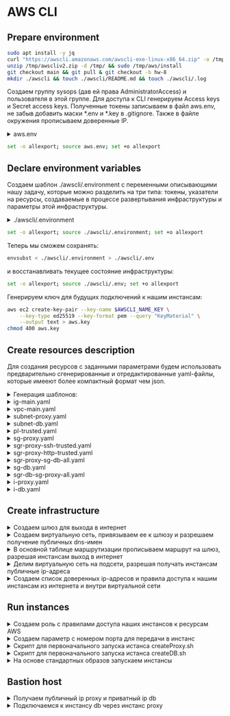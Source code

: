 # AWS CLI

## Prepare environment

```bash
sudo apt install -y jq
curl "https://awscli.amazonaws.com/awscli-exe-linux-x86_64.zip" -o /tmp/awscliv2.zip
unzip /tmp/awscliv2.zip -d /tmp/ && sudo /tmp/aws/install
git checkout main && git pull & git checkout -b hw-8
mkdir ./awscli && touch ./awscli/README.md && touch ./awscli/.log
```

Создаем группу sysops (дав ей права AdministratorAccess) и пользователя в этой группе. Для доступа к CLI генерируем Access keys и Secret access keys. Полученные токены записываем в файл aws.env, не забыв добавить маски *.env и *.key в .gitignore. Также в файле окружения прописываем доверенные IP.

<details>
  <summary>aws.env</summary>

```bash
tee aws.env >/dev/null <<EOF
AWS_ACCESS_KEY_ID=<YOUR ACCESS KEY>
AWS_SECRET_ACCESS_KEY=<YOUR SECRET ACCESS KEY>
AWS_TRUSTED_HOST1=<YOUR TRUSTED IP>/32
AWS_TRUSTED_HOST2=<YOUR TRUSTED IP>/32
AWS_DEFAULT_REGION=eu-central-1
EOF
```

</details>

```bash
set -o allexport; source aws.env; set +o allexport
```

## Declare environment variables

Создаем шаблон ./awscli/.environment с переменными описывающими нашу задачу, которые можно разделить на три типа:
токены, указатели на ресурсы, создаваемые в процессе развертывания инфраструктуры и параметры этой инфраструктуры.

<details>
  <summary>./awscli/.environment</summary>

```bash
tee ./awscli/.environment >/dev/null <<"EOF"
# AWS security
AWS_ACCESS_KEY_ID=$AWS_ACCESS_KEY_ID
AWS_SECRET_ACCESS_KEY=$AWS_SECRET_ACCESS_KEY
AWS_TRUSTED_HOST1=$AWS_TRUSTED_HOST1
AWS_TRUSTED_HOST2=$AWS_TRUSTED_HOST2
AWS_DEFAULT_REGION=$AWS_DEFAULT_REGION
# AWSCLI resources
AWSCLI_ID_IG_MAIN=$AWSCLI_ID_IG_MAIN
AWSCLI_ID_VPC_MAIN=$AWSCLI_ID_VPC_MAIN
AWSCLI_ID_RT_MAIN=$AWSCLI_ID_RT_MAIN
AWSCLI_ID_SUBNET_PROXY=$AWSCLI_ID_SUBNET_PROXY
AWSCLI_ID_SUBNET_DB=$AWSCLI_ID_SUBNET_DB
AWSCLI_ID_PL_TRUSTED=$AWSCLI_ID_PL_TRUSTED
AWSCLI_ID_SG_PROXY=$AWSCLI_ID_SG_PROXY
AWSCLI_ID_SG_DB=$AWSCLI_ID_SG_DB
AWSCLI_ID_AMI_PROXY=$AWSCLI_ID_AMI_PROXY
AWSCLI_ID_AMI_DB=$AWSCLI_ID_AMI_DB
AWSCLI_ID_I_PROXY=$AWSCLI_ID_I_PROXY
AWSCLI_ID_I_DB=$AWSCLI_ID_I_DB
AWSCLI_IP_PUBLIC_PROXY=$AWSCLI_IP_PUBLIC_PROXY
AWSCLI_IP_PRIVATE_DB=$AWSCLI_IP_PRIVATE_DB
# AWSCLI parameters
AWSCLI_CIDR_VPC_MAIN=192.168.0.0/16
AWSCLI_CIDR_SUBNET_PROXY=192.168.1.0/24
AWSCLI_CIDR_SUBNET_DB=192.168.2.0/24
AWSCLI_HTTP_PORT=8000
AWSCLI_DESCRIPTION_SG_PROXY='ssh trusted, http 8000 trusted, sg-db all'
AWSCLI_DESCRIPTION_SG_DB='sg-proxy all'
AWSCLI_NAME_KEY=awscli-key
AWSCLI_NAME_IAM_PROFILE=awscli-full-access
AWSCLI_NAME_MAIN=awscli-main
AWSCLI_NAME_PROXY=awscli-proxy
AWSCLI_NAME_DB=awscli-db
AWSCLI_NAME_TRUSTED=awscli-trusted
AWSCLI_SCRIPT_PROXY=file://./awscli/createProxy.sh
AWSCLI_SCRIPT_DB=file://./awscli/createDB.sh
EOF
```

</details>

```bash
set -o allexport; source ./awscli/.environment; set +o allexport
```

Теперь мы сможем сохранять:

```bash
envsubst < ./awscli/.environment > ./awscli/.env
```

и восстанавливать текущее состояние инфраструктуры:

```bash
set -o allexport; source ./awscli/.env; set +o allexport
```

Генерируем ключ для будущих подключений к нашим инстансам:

```bash
aws ec2 create-key-pair --key-name $AWSCLI_NAME_KEY \
    --key-type ed25519 --key-format pem --query "KeyMaterial" \
    --output text > aws.key
chmod 400 aws.key
```

## Create resources description

Для создания ресурсов с заданными параметрами будем использовать предварительно сгенерированные и отредактированные yaml-файлы, которые имееют более компактный формат чем json.

<details>
  <summary>Генерация шаблонов:</summary>

```bash
aws ec2 create-internet-gateway --generate-cli-skeleton yaml-input > ./awscli/ig-main.yaml
aws ec2 create-vpc --generate-cli-skeleton yaml-input > ./awscli/vpc-main.yaml
aws ec2 create-subnet --generate-cli-skeleton yaml-input > ./awscli/subnet-proxy.yaml
aws ec2 create-subnet --generate-cli-skeleton yaml-input > ./awscli/subnet-db.yaml
aws ec2 create-managed-prefix-list --generate-cli-skeleton yaml-input > ./awscli/pl-trusted.yaml
aws ec2 create-security-group --generate-cli-skeleton yaml-input > ./awscli/sg-proxy.yaml
aws ec2 authorize-security-group-ingress --generate-cli-skeleton yaml-input > ./awscli/sgr-proxy-ssh-trusted.yaml
aws ec2 authorize-security-group-ingress --generate-cli-skeleton yaml-input > ./awscli/sgr-proxy-http-trusted.yaml
aws ec2 authorize-security-group-ingress --generate-cli-skeleton yaml-input > ./awscli/sgr-proxy-sg-db-all.yaml
aws ec2 create-security-group --generate-cli-skeleton yaml-input > ./awscli/sg-db.yaml
aws ec2 authorize-security-group-ingress --generate-cli-skeleton yaml-input > ./awscli/sgr-db-sg-proxy-all.yaml
aws ec2 run-instances --generate-cli-skeleton yaml-input > ./awscli/i-proxy.yaml
aws ec2 run-instances --generate-cli-skeleton yaml-input > ./awscli/i-db.yaml
```

</details>

<details>
  <summary>ig-main.yaml</summary>

```yaml
TagSpecifications:
- ResourceType: internet-gateway
  Tags:
  - Key: 'Name'
    Value: $AWSCLI_NAME_MAIN
```

</details>

<details>
  <summary>vpc-main.yaml</summary>

```yaml
CidrBlock: $AWSCLI_CIDR_VPC_MAIN
TagSpecifications:
- ResourceType: vpc
  Tags:
  - Key: 'Name'
    Value: $AWSCLI_NAME_MAIN
```

</details>

</details>

<details>
  <summary>subnet-proxy.yaml</summary>

```yaml
VpcId: $AWSCLI_ID_VPC_MAIN
CidrBlock: $AWSCLI_CIDR_SUBNET_PROXY
TagSpecifications:
- ResourceType: subnet
  Tags:
  - Key: 'Name'
    Value: $AWSCLI_NAME_PROXY
```

</details>

</details>

<details>
  <summary>subnet-db.yaml</summary>

```yaml
VpcId: $AWSCLI_ID_VPC_MAIN
CidrBlock: $AWSCLI_CIDR_SUBNET_DB
TagSpecifications:
- ResourceType: subnet
  Tags:
  - Key: 'Name'
    Value: $AWSCLI_NAME_DB
```

</details>

<details>
  <summary>pl-trusted.yaml</summary>

```yaml
PrefixListName: $AWSCLI_NAME_TRUSTED
Entries:
- Cidr: $AWS_TRUSTED_HOST1
- Cidr: $AWS_TRUSTED_HOST2
MaxEntries: 5
AddressFamily: IPv4
```

</details>

<details>
  <summary>sg-proxy.yaml</summary>

```yaml
VpcId: $AWSCLI_ID_VPC_MAIN
GroupName: $AWSCLI_NAME_PROXY
Description: $AWSCLI_DESCRIPTION_SG_PROXY
```

</details>

<details>
  <summary>sgr-proxy-ssh-trusted.yaml</summary>

```yaml
GroupId: $AWSCLI_ID_SG_PROXY
IpPermissions:
- FromPort: 22
  IpProtocol: tcp
  PrefixListIds:
  - PrefixListId: $AWSCLI_ID_PL_TRUSTED
  ToPort: 22
```

</details>

<details>
  <summary>sgr-proxy-http-trusted.yaml</summary>

```yaml
GroupId: $AWSCLI_ID_SG_PROXY
IpPermissions:
- FromPort: $AWSCLI_HTTP_PORT
  IpProtocol: tcp
  PrefixListIds:
  - PrefixListId: $AWSCLI_ID_PL_TRUSTED
  ToPort: $AWSCLI_HTTP_PORT
```

</details>

<details>
  <summary>sgr-proxy-sg-db-all.yaml</summary>

```yaml
GroupId: $AWSCLI_ID_SG_PROXY
IpPermissions:
- FromPort: -1
  IpProtocol: "-1"
  ToPort: -1
  UserIdGroupPairs:
  - GroupId: $AWSCLI_ID_SG_DB
```

</details>

<details>
  <summary>sg-db.yaml</summary>

```yaml
VpcId: $AWSCLI_ID_VPC_MAIN
GroupName: $AWSCLI_NAME_DB
Description: $AWSCLI_DESCRIPTION_SG_DB
```

</details>

<details>
  <summary>sgr-db-sg-proxy-all.yaml</summary>

```yaml
GroupId: $AWSCLI_ID_SG_DB
IpPermissions:
- FromPort: -1
  IpProtocol: "-1"
  ToPort: -1
  UserIdGroupPairs:
  - GroupId: $AWSCLI_ID_SG_PROXY
```

</details>

<details>
  <summary>i-proxy.yaml</summary>

```yaml
ImageId: $AWSCLI_ID_AMI_PROXY
InstanceType: t2.micro
KeyName: $AWSCLI_NAME_KEY
MaxCount: 1
MinCount: 1
SecurityGroupIds:
- $AWSCLI_ID_SG_PROXY
SubnetId: $AWSCLI_ID_SUBNET_PROXY
IamInstanceProfile:
  Name: $AWSCLI_NAME_IAM_PROFILE
TagSpecifications:
- ResourceType: instance
  Tags:
  - Key: 'Name'
    Value: $AWSCLI_NAME_PROXY
- ResourceType: volume
  Tags:
  - Key: 'Name'
    Value: $AWSCLI_NAME_PROXY
PrivateDnsNameOptions:
  HostnameType: ip-name
  EnableResourceNameDnsARecord: true
```

</details>

<details>
  <summary>i-db.yaml</summary>

```yaml
ImageId: $AWSCLI_ID_AMI_DB
InstanceType: t2.micro
KeyName: $AWSCLI_NAME_KEY
MaxCount: 1
MinCount: 1
SecurityGroupIds:
- $AWSCLI_ID_SG_DB
SubnetId: $AWSCLI_ID_SUBNET_DB
IamInstanceProfile:
  Name: $AWSCLI_NAME_IAM_PROFILE
TagSpecifications:
- ResourceType: instance
  Tags:
  - Key: 'Name'
    Value: $AWSCLI_NAME_DB
- ResourceType: volume
  Tags:
  - Key: 'Name'
    Value: $AWSCLI_NAME_DB
PrivateDnsNameOptions:
  HostnameType: ip-name
  EnableResourceNameDnsARecord: true
```

</details>

## Create infrastructure

<details>
  <summary>Создаем шлюз для выхода в интернет</summary>

```bash
export AWSCLI_ID_IG_MAIN=$(aws ec2 create-internet-gateway \
    --cli-input-yaml "$(envsubst < ./awscli/ig-main.yaml)" | \
    tee -a ./awscli/.log | jq -r ".InternetGateway.InternetGatewayId")
```

</details>

<details>
  <summary>Создаем виртуальную сеть, привязываем ее к шлюзу и разрешаем получение публичных dns-имен</summary>

```bash
export AWSCLI_ID_VPC_MAIN=$(aws ec2 create-vpc \
    --cli-input-yaml "$(envsubst < ./awscli/vpc-main.yaml)" | jq -r ".Vpc.VpcId")

aws ec2 modify-vpc-attribute \
    --vpc-id $AWSCLI_ID_VPC_MAIN \
    --enable-dns-hostnames "{\"Value\":true}"

aws ec2 attach-internet-gateway \
    --internet-gateway-id $AWSCLI_ID_IG_MAIN \
    --vpc-id $AWSCLI_ID_VPC_MAIN | tee -a ./awscli/.log

aws ec2 describe-vpcs \
    --vpc-ids $AWSCLI_ID_VPC_MAIN | tee -a ./awscli/.log
```

</details>

<details>
  <summary>В основной таблице маршрутизации прописываем маршрут на шлюз, разрешая инстансам выход в интернет</summary>

```bash
export AWSCLI_ID_RT_MAIN=$(aws ec2 describe-route-tables \
    --filters Name=vpc-id,Values=$AWSCLI_ID_VPC_MAIN | \
    jq -r ".RouteTables[].RouteTableId")

aws ec2 create-tags \
    --resources $AWSCLI_ID_RT_MAIN \
    --tags Key=Name,Value=$AWSCLI_NAME_MAIN

aws ec2 create-route \
    --route-table-id $AWSCLI_ID_RT_MAIN \
    --destination-cidr-block 0.0.0.0/0 \
    --gateway-id $AWSCLI_ID_IG_MAIN

aws ec2 describe-route-tables \
    --route-table-ids $AWSCLI_ID_RT_MAIN | \
    tee -a ./awscli/.log
```

</details>

<details>
  <summary>Делим виртуальную сеть на подсети, разрешая получать инстансам публичные ip-адреса</summary>

```bash
export AWSCLI_ID_SUBNET_PROXY=$(aws ec2 create-subnet \
    --cli-input-yaml "$(envsubst < ./awscli/subnet-proxy.yaml)" | \
    tee -a ./awscli/.log |  jq -r ".Subnet.SubnetId")

aws ec2 modify-subnet-attribute \
    --subnet-id $AWSCLI_ID_SUBNET_PROXY \
    --map-public-ip-on-launch

export AWSCLI_ID_SUBNET_DB=$(aws ec2 create-subnet \
    --cli-input-yaml "$(envsubst < ./awscli/subnet-db.yaml)" | \
    tee -a ./awscli/.log | jq -r ".Subnet.SubnetId")

aws ec2 modify-subnet-attribute \
    --subnet-id $AWSCLI_ID_SUBNET_DB \
    --map-public-ip-on-launch
```

</details>

<details>
  <summary>Создаем список доверенных ip-адресов и правила доступа к нашим инстансам из интернета и внутри виртуальной сети</summary>

```bash
export AWSCLI_ID_PL_TRUSTED=$(aws ec2 create-managed-prefix-list \
    --cli-input-yaml "$(envsubst < ./awscli/pl-trusted.yaml)" | \
    tee -a ./awscli/.log | jq -r ".PrefixList.PrefixListId")

export AWSCLI_ID_SG_PROXY=$(aws ec2 create-security-group \
    --cli-input-yaml "$(envsubst < ./awscli/sg-proxy.yaml)" | \
    tee -a ./awscli/.log | jq -r ".GroupId")

export AWSCLI_ID_SG_DB=$(aws ec2 create-security-group \
    --cli-input-yaml "$(envsubst < ./awscli/sg-db.yaml)" | \
    tee -a ./awscli/.log | jq -r ".GroupId")

aws ec2 authorize-security-group-ingress \
    --cli-input-yaml "$(envsubst < ./awscli/sgr-proxy-ssh-trusted.yaml)" | \
    tee -a ./awscli/.log

aws ec2 authorize-security-group-ingress \
    --cli-input-yaml "$(envsubst < ./awscli/sgr-proxy-http-trusted.yaml)" | \
    tee -a ./awscli/.log

aws ec2 authorize-security-group-ingress \
    --cli-input-yaml "$(envsubst < ./awscli/sgr-proxy-sg-db-all.yaml)" | \
    tee -a ./awscli/.log

aws ec2 authorize-security-group-ingress \
    --cli-input-yaml "$(envsubst < ./awscli/sgr-db-sg-proxy-all.yaml)" | \
    tee -a ./awscli/.log
```

</details>

## Run instances

<details>
  <summary>Создаем роль c правилами доступа наших инстансов к ресурсам AWS</summary>

```bash
aws iam create-role \
    --role-name $AWSCLI_NAME_MAIN \
    --assume-role-policy-document file://./awscli/trust-policy.json | \
    tee -a ./awscli/.log

aws iam attach-role-policy \
    --policy-arn arn:aws:iam::aws:policy/AdministratorAccess \
    --role-name $AWSCLI_NAME_MAIN

aws iam attach-role-policy \
    --policy-arn arn:aws:iam::aws:policy/AmazonS3FullAccess \
    --role-name $AWSCLI_NAME_MAIN
```

</details>

<details>
  <summary>Создаем параметр с номером порта для передачи в инстанс</summary>

```bash
aws ssm put-parameter \
    --name "proxy_port_awscli" \
    --type "String" \
    --value $AWSCLI_HTTP_PORT \
    --overwrite
```

</details>

<details>
  <summary>Cкрипт для первоначального запуска истанса createProxy.sh</summary>

Для получения номера порта, переданного в инстанс в виде параметра, используется Systems Manager. Он в свою очередь требует AWS_DEFAULT_REGION. Для получения региона используем Instance Metadata Service Version 1 просто потому что curl выглядит не так страшно

```bash
tee ./awscli/createProxy.sh >/dev/null <<"EOF"
#!/bin/bash
apt-get update
apt-get install -y awscli jq git nginx
systemctl enable nginx
export ZONE=$(curl -s http://169.254.169.254/latest/meta-data/placement/availability-zone)
export AWS_DEFAULT_REGION=${ZONE::-1}
export PROXY_PORT=$(aws ssm get-parameter --name "proxy_port_awscli" | jq -r ".Parameter.Value")
sed -i "s|80 default_server|$PROXY_PORT default_server|g" /etc/nginx/sites-available/default
sudo systemctl reload nginx
EOF
```

</details>

<details>
  <summary>Cкрипт для первоначального запуска истанса createDB.sh</summary>

```bash
tee ./awscli/createDB.sh >/dev/null <<"EOF"
#!/bin/bash
apt-get update
apt-get install -y awscli jq git
EOF
```

</details>

<details>
  <summary>На основе стандартных образов запускаем инстансы</summary>

```bash
export AWSCLI_ID_AMI_PROXY=$(aws ssm get-parameters \
    --name "/aws/service/canonical/ubuntu/server/22.04/stable/current/amd64/hvm/ebs-gp2/ami-id" | \
    jq -r ".Parameters[].Value")

export AWSCLI_ID_AMI_DB=$(aws ssm get-parameters \
    --name "/aws/service/canonical/ubuntu/server/22.04/stable/current/amd64/hvm/ebs-gp2/ami-id" | \
    jq -r ".Parameters[].Value")

export AWSCLI_ID_I_PROXY=$(aws ec2 run-instances \
    --cli-input-yaml "$(envsubst < ./awscli/i-proxy.yaml)" \
    --user-data $AWSCLI_SCRIPT_PROXY | \
    tee -a ./awscli/.log | jq -r ".Instances[].InstanceId")

export AWSCLI_ID_I_DB=$(aws ec2 run-instances \
    --cli-input-yaml "$(envsubst < ./awscli/i-db.yaml)" \
    --user-data $AWSCLI_SCRIPT_DB | \
    tee -a ./awscli/.log | jq -r ".Instances[].InstanceId")
```

</details>

## Bastion host

<details>
  <summary>Получаем публичный ip proxy и приватный ip db</summary>

```bash
export AWSCLI_IP_PUBLIC_PROXY=$(aws ec2 describe-instances --instance-ids $AWSCLI_ID_I_PROXY | \
    jq -r ".Reservations[].Instances[].PublicIpAddress")

export AWSCLI_IP_PRIVATE_DB=$(aws ec2 describe-instances --instance-ids $AWSCLI_ID_I_DB | \
    jq -r ".Reservations[].Instances[].PrivateIpAddress")
```

</details>

<details>
  <summary>Подключаемся к инстансу db через инстанс proxy</summary>

```bash
ssh-add aws.key
ssh -J ubuntu@$AWSCLI_IP_PUBLIC_PROXY ubuntu@$AWSCLI_IP_PRIVATE_DB
```

</details>
